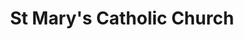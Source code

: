 ---
title: "St Mary's Catholic Church"
denomination: "Catholic"
leader: "Fr John Fitz-Herbert"
address: "46 Juliet Street"
suburb: "South Mackay"
address-hint: ""
mailing: "PO Box 4004 Mackay QLD 4740"
phone: "07 4957 4807"
email: "stmarys@mackay.net.au"
website: "www.rok.catholic.net.au/mackay-south.html"
services:
  - "Saturday 6:00pm (Vigil)"
office-hours:
  - "Monday to Friday 9:00am to 12:00pm"
coordinates: 
  longitude: 149.184382
  latitude: -21.153699
---
